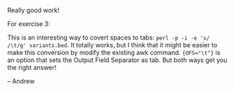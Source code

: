 Really good work! 

For exercise 3:

This is an interesting way to covert spaces to tabs: `perl -p -i -e 's/ /\t/g' variants.bed`. It totally works, but I think that it might be easier to make this conversion by modify the existing awk command. `{OFS="\t"}` is an option that sets the Output Field Separator as tab. But both ways get you the right answer! 

– Andrew 
